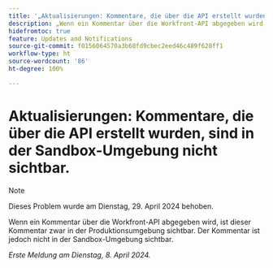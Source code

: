 ```yaml
---
title: '„Aktualisierungen: Kommentare, die über die API erstellt wurden, sind in der Sandbox-Umgebung nicht sichtbar“'
description: „Wenn ein Kommentar über die Workfront-API abgegeben wird, ist dieser Kommentar zwar in der Produktionsumgebung sichtbar. Der Kommentar ist jedoch nicht in der Sandbox-Umgebung sichtbar.         „
hidefromtoc: true
feature: Updates and Notifications
source-git-commit: f0156064570a3b68fd9cbec2eed46c489f628ff1
workflow-type: ht
source-wordcount: '86'
ht-degree: 100%

---
```



# Aktualisierungen: Kommentare, die über die API erstellt wurden, sind in der Sandbox-Umgebung nicht sichtbar.

>[!NOTE]
>
>Dieses Problem wurde am Dienstag, 29. April 2024 behoben.

Wenn ein Kommentar über die Workfront-API abgegeben wird, ist dieser Kommentar zwar in der Produktionsumgebung sichtbar. Der Kommentar ist jedoch nicht in der Sandbox-Umgebung sichtbar.

_Erste Meldung am Dienstag, 8. April 2024._


